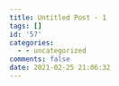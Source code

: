 ```yaml
---
title: Untitled Post - 1
tags: []
id: '57'
categories:
  - - uncategorized
comments: false
date: 2021-02-25 21:06:32
---
```

